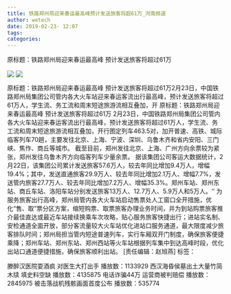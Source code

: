 ```yaml
---
title: 铁路郑州局迎来春运最高峰预计发送旅客将超61万_河南频道
author: wetech
date: 2019-02-23- 12:07
tags: 
categories: 
---
```

原标题：铁路郑州局迎来春运最高峰 预计发送旅客将超过61万
<!-- more -->
                
<img align="center" border="0" src="http://p3.ifengimg.com/a/2019_08/1eaf4948407bb9c_size430_w599_h379.png" />
                
<img align="center" border="0" src="http://p2.ifengimg.com/a/2016/0810/204c433878d5cf9size1_w16_h16.png" />
            
原标题：铁路郑州局迎来春运最高峰 预计发送旅客将超过61万2月23日，中国铁路郑州局集团公司管内各大火车站迎来春运客流出行最高峰，预计发送旅客将超过61万人，学生流、务工流和周末短途旅游流相互叠加，开
原标题：铁路郑州局迎来春运最高峰 预计发送旅客将超过61万
2月23日，中国铁路郑州局集团公司管内各大火车站迎来春运客流出行最高峰，预计发送旅客将超过61万人，学生流、务工流和周末短途旅游流相互叠加，开行图定列车463.5对，加开普速、高铁、城际临客列车70趟，主要发往北京、上海、宁波、深圳、乌鲁木齐和省内安阳、三门峡、焦作、商丘等城市。
截至目前，郑州发往北京、上海、广州方向余票较为紧张，郑州发往乌鲁木齐方向临客列车少量余票。
据该集团公司客运大数据统计，2月22日，该集团公司累计发送旅客57.6万人，较去年同比增加9.4万人，增幅19.4%；其中，发送直通旅客29.9万人、较去年同比增加2.1万人、增幅7.7%，发送管内旅客27.7万人、较去年同比增加7.2万人、增幅35.3%。郑州车站、郑州东站、商丘车站、洛阳车站分别发送旅客13万人、12.7万人、5.9万人和5万人。‘’
为服务旅客出行高峰，郑州局管内各大火车站启动售票处人工窗口全开措施，优化“售、取”票分区方案，缩短购票、取票旅客办理业务时间，并为到站购票旅客推介最佳直达或最近车站接续换乘车次攻略，贴心服务旅客快捷出行；进站实名制、安检通道全面开放，部分客流量较大火车站优化进站口服务通道，最大限度减少旅客排队时间；郑州局担当管内短途普速列车，实行车厢双开门制度，确保旅客便捷乘降；郑州车站、郑州东站、郑州西站等火车站根据列车集中到达高峰时段，优化出站口通道便捷措施，确保旅客顺利出站。
[责任编辑：赵旭燕]
标签：
 
             
滕醉汉医院耍酒疯 对医生大打出手
播放数：1133929
西汉海昏侯墓出土大量竹简木牍 填史料空缺
播放数：4135875
电话诈骗44万 运营商被判赔偿
播放数：2845975
被击落战机残骸画面首度公布
播放数：535774

